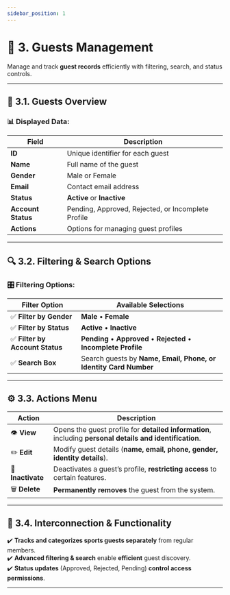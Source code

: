 ```yaml
---
sidebar_position: 1
---
```


# 🏨 3. Guests Management

Manage and track **guest records** efficiently with filtering, search, and status controls.

---

## 📌 3.1. Guests Overview

### 📊 Displayed Data:

| Field              | Description                                        |
| ------------------ | -------------------------------------------------- |
| **ID**             | Unique identifier for each guest                   |
| **Name**           | Full name of the guest                             |
| **Gender**         | Male or Female                                     |
| **Email**          | Contact email address                              |
| **Status**         | **Active** or **Inactive**                         |
| **Account Status** | Pending, Approved, Rejected, or Incomplete Profile |
| **Actions**        | Options for managing guest profiles                |

---

## 🔍 3.2. Filtering & Search Options

### 🎛️ **Filtering Options:**

| Filter Option                   | Available Selections                                               |
| ------------------------------- | ------------------------------------------------------------------ |
| ✅ **Filter by Gender**         | **Male** • **Female**                                              |
| ✅ **Filter by Status**         | **Active** • **Inactive**                                          |
| ✅ **Filter by Account Status** | **Pending** • **Approved** • **Rejected** • **Incomplete Profile** |
| ✅ **Search Box**               | Search guests by **Name, Email, Phone, or Identity Card Number**   |

---

## ⚙️ 3.3. Actions Menu

| Action            | Description                                                                                              |
| ----------------- | -------------------------------------------------------------------------------------------------------- |
| 👁️ **View**       | Opens the guest profile for **detailed information**, including **personal details and identification**. |
| ✏️ **Edit**       | Modify guest details (**name, email, phone, gender, identity details**).                                 |
| 🚫 **Inactivate** | Deactivates a guest’s profile, **restricting access** to certain features.                               |
| 🗑️ **Delete**     | **Permanently removes** the guest from the system.                                                       |

---

## 🔗 3.4. Interconnection & Functionality

✔️ **Tracks and categorizes sports guests separately** from regular members.  
✔️ **Advanced filtering & search** enable **efficient** guest discovery.  
✔️ **Status updates** (Approved, Rejected, Pending) **control access permissions**.

---
